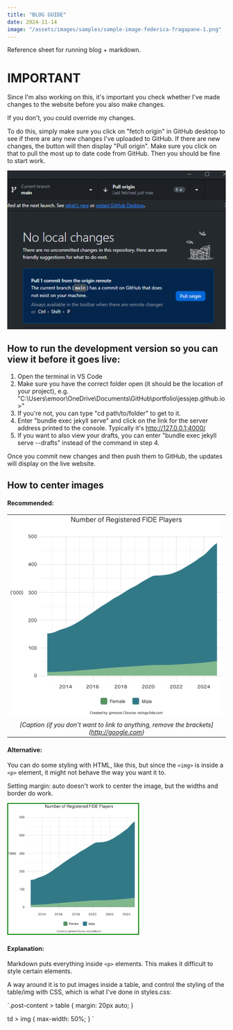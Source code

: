 ```yaml
---
title: "BLOG GUIDE"
date: 2024-11-14
image: "/assets/images/samples/sample-image-federica-fragapane-1.png"
---
```


Reference sheet for running blog + markdown.

# IMPORTANT

Since I'm also working on this, it's important you check whether I've made changes to the website before you also make changes.

If you don't, you could override my changes.

To do this, simply make sure you click on "fetch origin" in GitHub desktop to see if there are any new changes I've uploaded to GitHub. If there are new changes, the button will then display "Pull origin". Make sure you click on that to pull the most up to date code from GitHub. Then you should be fine to start work.

![Pull origin on GitHub Desktop](/assets/images/samples/pull-origin.png)

## How to run the development version so you can view it before it goes live:

1. Open the terminal in VS Code
2. Make sure you have the correct folder open (it should be the location of your project), e.g. "C:\Users\emoor\OneDrive\Documents\GitHub\portfolio\jessjep.github.io>"
3. If you're not, you can type "cd path/to/folder" to get to it.
4. Enter "bundle exec jekyll serve" and click on the link for the server address printed to the console. Typically it's http://127.0.0.1:4000/
5. If you want to also view your drafts, you can enter "bundle exec jekyll serve --drafts" instead of the command in step 4.

Once you commit new changes and then push them to GitHub, the updates will display on the live website.

## How to center images

#### Recommended:

|                                                                                                 |
| :---------------------------------------------------------------------------------------------: |
|                ![Description of the image](/assets/images/chess/totals_plot.png)                |
| _[Caption (if you don't want to link to anything, remove the []() brackets](http://google.com)_ |

#### Alternative:

You can do some styling with HTML, like this, but since the `<img>` is inside a `<p>` element, it might not behave the way you want it to.

Setting margin: auto doesn't work to center the image, but the widths and border do work.

<img src="/assets/images/chess/totals_plot.png" style="height:300px;width:300px;margin:auto;border:2px solid green" alt="Plot of Registered Players">

#### Explanation:

Markdown puts everything inside `<p>` elements. This makes it difficult to style certain elements.

A way around it is to put images inside a table, and control the styling of the table/img with CSS, which is what I've done in styles.css:

`.post-content > table {
margin: 20px auto;
}

td > img {
max-width: 50%;
}
`
